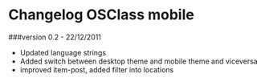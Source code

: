 Changelog OSClass mobile
========================

###version 0.2 - 22/12/2011

* Updated language strings
* Added switch between desktop theme and mobile theme and viceversa
* improved item-post, added filter into locations
